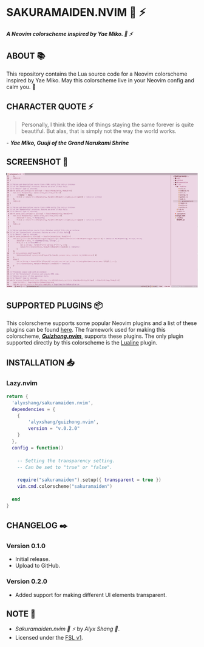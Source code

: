 # SAKURAMAIDEN.NVIM :cherry_blossom: :zap:

***A Neovim colorscheme inspired by Yae Miko. :cherry_blossom: :zap:***

## ABOUT :books:

This repository contains the Lua source code for a Neovim colorscheme inspired by Yae Miko. 
May this colorscheme live in your Neovim config and calm you. :cherry_blossom:

## CHARACTER QUOTE :zap:

> Personally, I think the idea of things staying the same forever is quite beautiful.
> But alas, that is simply not the way the world works.

\- ***Yae Miko, Guuji of the Grand Narukami Shrine***

## SCREENSHOT :camera_flash:

<p align="center">
 <img src="images/screenie.png"/>
</p>

## SUPPORTED PLUGINS :package:

This colorscheme supports some popular Neovim plugins and a list of these plugins can be found [here](https://github.com/alyxshang/guizhong.nvim). The framework used for making this colorscheme, ***[Guizhong.nvim](https://github.com/alyxshang/guizhong.nvim)***, supports these plugins. The only plugin supported directly by this colorscheme is the [Lualine](https://github.com/nvim-lualine/lualine.nvim) plugin.

## INSTALLATION :inbox_tray:

### Lazy.nvim

```Lua
return {
  'alyxshang/sakuramaiden.nvim',
  dependencies = {
    {
        'alyxshang/guizhong.nvim',
        version = "v.0.2.0"
    }
  },
  config = function()

    -- Setting the transparency setting.
    -- Can be set to "true" or "false".

    require("sakuramaiden").setup({ transparent = true })
    vim.cmd.colorscheme("sakuramaiden")

  end
}
```

## CHANGELOG :black_nib:

### Version 0.1.0

- Initial release.
- Upload to GitHub.

### Version 0.2.0

- Added support for making different UI elements transparent.

## NOTE :scroll:

- *Sakuramaiden.nvim :cherry_blossom: :zap:* by *Alyx Shang :black_heart:*.
- Licensed under the [FSL v1](https://github.com/alyxshang/fair-software-license).
